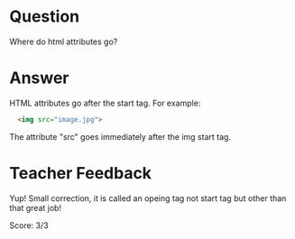 # Question
Where do html attributes go?

# Answer
HTML attributes go after the start tag. For example:

```html
  <img src="image.jpg">
```
The attribute "src" goes immediately after the img start tag.

# Teacher Feedback

Yup! Small correction, it is called an opeing tag not start tag but other than that great job!

Score: 3/3